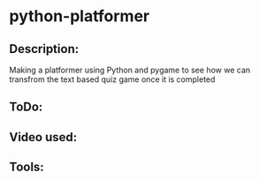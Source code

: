# python-platformer

<h2>Description:</h2>
Making a platformer using Python and pygame to see how we can transfrom the text based quiz game once it is completed


<h2>ToDo:</h2>


<h2>Video used:</h2>


<h2>Tools:</h2>

